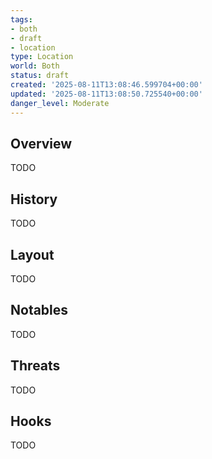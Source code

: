 ```yaml
---
tags:
- both
- draft
- location
type: Location
world: Both
status: draft
created: '2025-08-11T13:08:46.599704+00:00'
updated: '2025-08-11T13:08:50.725540+00:00'
danger_level: Moderate
---
```



## Overview

TODO
## History

TODO
## Layout

TODO
## Notables

TODO
## Threats

TODO
## Hooks

TODO
